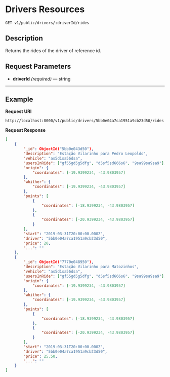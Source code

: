 # Drivers Resources

    GET v1/public/drivers/:driverId/rides

## Description
Returns the rides of the driver of reference id.

## Request Parameters

- **driverId** _(required)_ — string

***

## Example
**Request URI**

    http://localhost:8000/v1/public/drivers/5bb0e04a7ca1951a9cb23d50/rides

**Request Response**
``` json
[
    {
        "_id": ObjectId("5bb0e043d50"),
        "description": "Estação Vilarinho para Pedro Leopoldo",
        "vehicle": "as5d1sa56dsa",
        "usersInRide": ["gf55gd5g5dfg", "d5sf5sd666s6", "9sa99sa9sa9"],
        "origin": {
            "coordinates": [-19.9399234, -43.9803957]
        },
        "whither": {
            "coordinates": [-19.9399234, -43.9803957]
        },
        "points": [
            {
                "coordinates": [-18.9399234, -43.9803957]
            },
            {
                "coordinates": [-20.9399234, -43.9803957]
            }
        ],
        "start": "2019-03-31T20:00:00.000Z",
        "driver": "5bb0e04a7ca1951a9cb23d50",
        "price": 20,
        "...": ""
    },
    {
        "_id": ObjectId("7770e048950"),
        "description": "Estação Vilarinho para Matozinhos",
        "vehicle": "as5d1sa56dsa",
        "usersInRide": ["gf55gd5g5dfg", "d5sf5sd666s6", "9sa99sa9sa9"],
        "origin": {
            "coordinates": [-19.9399234, -43.9803957]
        },
        "whither": {
            "coordinates": [-19.9399234, -43.9803957]
        },
        "points": [
            {
                "coordinates": [-18.9399234, -43.9803957]
            },
            {
                "coordinates": [-20.9399234, -43.9803957]
            }
        ],
        "start": "2019-03-31T20:00:00.000Z",
        "driver": "5bb0e04a7ca1951a9cb23d50",
        "price": 25.50,
        "...": ""
    }
]
```